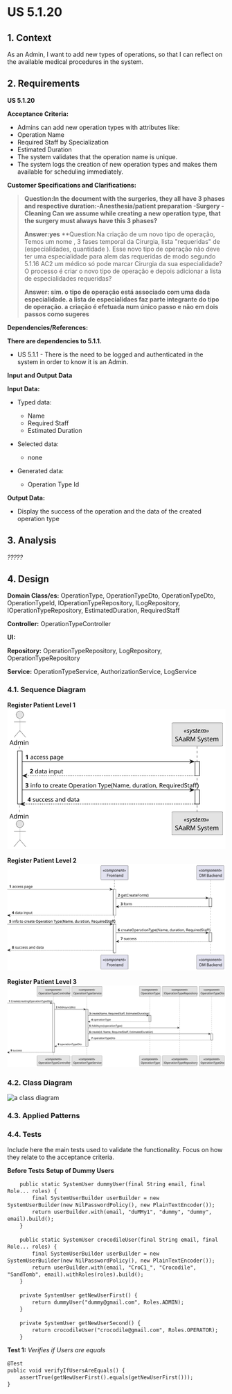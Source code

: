 # US 5.1.20

## 1. Context

As an Admin, I want to add new types of operations, so that I can reflect on the available medical procedures in the
system.

## 2. Requirements

**US 5.1.20**

**Acceptance Criteria:**

- Admins can add new operation types with attributes like:
- Operation Name
- Required Staff by Specialization
- Estimated Duration
- The system validates that the operation name is unique.
- The system logs the creation of new operation types and makes them available for scheduling
  immediately.

**Customer Specifications and Clarifications:**

> **Question:In the document with the surgeries, they all have 3 phases and respective duration:-Anesthesia/patient
preparation -Surgery -Cleaning Can we assume while creating a new operation type, that the surgery must always have this
3 phases?**
>
> **Answer:yes**
> **Question:Na criação de um novo tipo de operação, Temos um nome , 3 fases temporal da Cirurgia, lista "requeridas"
> de (especialidades, quantidade ). Esse novo tipo de operação não deve ter uma especialidade para alem das requeridas
> de
> modo segundo 5.1.16 AC2 um médico só pode marcar Cirurgia da sua especialidade? O processo é criar o novo tipo de
> operação e depois adicionar a lista de especialidades requeridas?
>
> **Answer: sim. o tipo de operação está associado com uma dada especialidade. a lista de especialidaes faz parte
integrante do tipo de operação. a criação é efetuada num único passo e não em dois passos como sugeres**

**Dependencies/References:**

**There are dependencies to 5.1.1.**

* US 5.1.1 - There is the need to be logged and authenticated in the system in order to know it is an Admin.

**Input and Output Data**

**Input Data:**

* Typed data:
    * Name
    * Required Staff
    * Estimated Duration

* Selected data:
    * none

* Generated data:
    * Operation Type Id

**Output Data:**

* Display the success of the operation and the data of the created operation type

## 3. Analysis

*?????*

## 4. Design

**Domain Class/es:** OperationType, OperationTypeDto, OperationTypeDto, OperationTypeId,
IOperationTypeRepository, ILogRepository, IOperationTypeRepository, EstimatedDuration, RequiredStaff

**Controller:** OperationTypeController

**UI:**

**Repository:**    OperationTypeRepository, LogRepository, OperationTypeRepository

**Service:** OperationTypeService, AuthorizationService, LogService

### 4.1. Sequence Diagram

**Register Patient Level 1**
![Register Operation Request](sequence-diagram-1.svg "Register Operation Request")

**Register Patient Level 2**
![Register Operation Request](sequence-diagram-2.svg "Register Operation Request")

**Register Patient Level 3**
![Register Operation Request](sequence-diagram-3.svg "Register Operation Request")

### 4.2. Class Diagram

![a class diagram](us1000-class-diagram.svg "A Class Diagram")

### 4.3. Applied Patterns

### 4.4. Tests

Include here the main tests used to validate the functionality. Focus on how they relate to the acceptance criteria.

**Before Tests** **Setup of Dummy Users**

```
    public static SystemUser dummyUser(final String email, final Role... roles) {
        final SystemUserBuilder userBuilder = new SystemUserBuilder(new NilPasswordPolicy(), new PlainTextEncoder());
        return userBuilder.with(email, "duMMy1", "dummy", "dummy", email).build();
    }

    public static SystemUser crocodileUser(final String email, final Role... roles) {
        final SystemUserBuilder userBuilder = new SystemUserBuilder(new NilPasswordPolicy(), new PlainTextEncoder());
        return userBuilder.with(email, "CroC1_", "Crocodile", "SandTomb", email).withRoles(roles).build();
    }

    private SystemUser getNewUserFirst() {
        return dummyUser("dummy@gmail.com", Roles.ADMIN);
    }

    private SystemUser getNewUserSecond() {
        return crocodileUser("crocodile@gmail.com", Roles.OPERATOR);
    }

```

**Test 1:** *Verifies if Users are equals*

```
@Test
public void verifyIfUsersAreEquals() {
    assertTrue(getNewUserFirst().equals(getNewUserFirst()));
}
````


